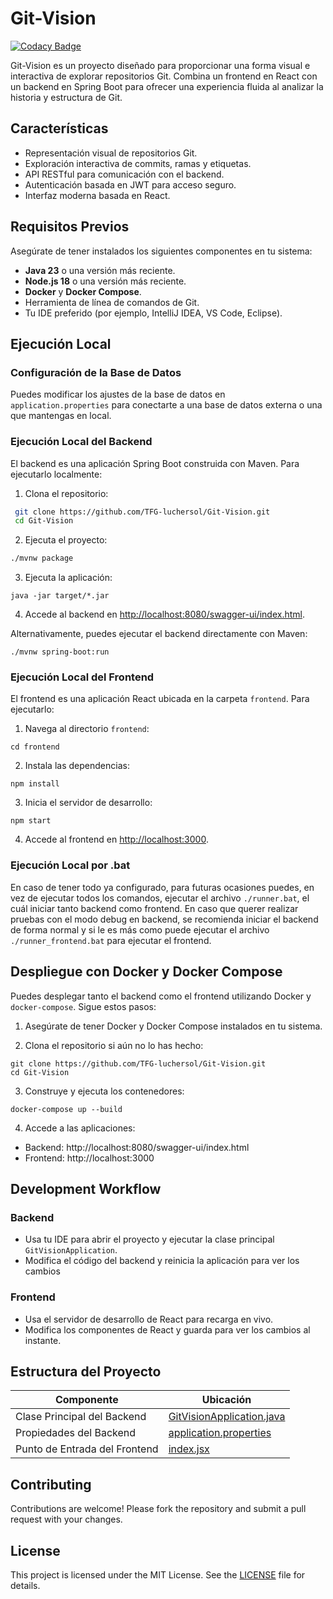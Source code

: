 # Git-Vision
[![Codacy Badge](https://app.codacy.com/project/badge/Grade/0686fb60bd574220ab20c0631ae47871)](https://app.codacy.com/gh/TFG-luchersol/Git-Vision/dashboard?utm_source=gh&utm_medium=referral&utm_content=&utm_campaign=Badge_grade)

Git-Vision es un proyecto diseñado para proporcionar una forma visual e interactiva de explorar repositorios Git. Combina un frontend en React con un backend en Spring Boot para ofrecer una experiencia fluida al analizar la historia y estructura de Git.

## Características

- Representación visual de repositorios Git.
- Exploración interactiva de commits, ramas y etiquetas.
- API RESTful para comunicación con el backend.
- Autenticación basada en JWT para acceso seguro.
- Interfaz moderna basada en React.

## Requisitos Previos

Asegúrate de tener instalados los siguientes componentes en tu sistema:

- **Java 23** o una versión más reciente.
- **Node.js 18** o una versión más reciente.
- **Docker** y **Docker Compose**.
- Herramienta de línea de comandos de Git.
- Tu IDE preferido (por ejemplo, IntelliJ IDEA, VS Code, Eclipse).

## Ejecución Local

### Configuración de la Base de Datos

Puedes modificar los ajustes de la base de datos en `application.properties` para conectarte a una base de datos externa o una que mantengas en local.

### Ejecución Local del Backend

El backend es una aplicación Spring Boot construida con Maven. Para ejecutarlo localmente:

1. Clona el repositorio:
  ```bash
   git clone https://github.com/TFG-luchersol/Git-Vision.git
   cd Git-Vision
  ```

2. Ejecuta el proyecto:
  ```bash
  ./mvnw package
  ```

3. Ejecuta la aplicación:
  ```
  java -jar target/*.jar
  ```

4. Accede al backend en [http://localhost:8080/swagger-ui/index.html](http://localhost:8080/swagger-ui/index.html).

Alternativamente, puedes ejecutar el backend directamente con Maven:
```
./mvnw spring-boot:run
```

### Ejecución Local del Frontend

El frontend es una aplicación React ubicada en la carpeta `frontend`. Para ejecutarlo:

1. Navega al directorio `frontend`:
  ```
  cd frontend
  ```

2. Instala las dependencias:
  ```
  npm install
  ```

3. Inicia el servidor de desarrollo:
  ```
  npm start
  ```

4. Accede al frontend en [http://localhost:3000](http://localhost:3000).

### Ejecución Local por .bat

En caso de tener todo ya configurado, para futuras ocasiones puedes, en vez de ejecutar todos los comandos, ejecutar el archivo `./runner.bat`, el cuál iniciar tanto backend como frontend. En caso que querer realizar pruebas con el modo debug en backend, se recomienda iniciar el backend de forma normal y si le es más como puede ejecutar el archivo `./runner_frontend.bat` para ejecutar el frontend.

## Despliegue con Docker y Docker Compose

Puedes desplegar tanto el backend como el frontend utilizando Docker y `docker-compose`. Sigue estos pasos:

1. Asegúrate de tener Docker y Docker Compose instalados en tu sistema.

2. Clona el repositorio si aún no lo has hecho:
  ```
  git clone https://github.com/TFG-luchersol/Git-Vision.git
  cd Git-Vision
  ```

3. Construye y ejecuta los contenedores:
  ```
  docker-compose up --build
  ```

4. Accede a las aplicaciones:
  - Backend: http://localhost:8080/swagger-ui/index.html
  - Frontend: http://localhost:3000

## Development Workflow

### Backend

- Usa tu IDE para abrir el proyecto y ejecutar la clase principal `GitVisionApplication`.
- Modifica el código del backend y reinicia la aplicación para ver los cambios
### Frontend

- Usa el servidor de desarrollo de React para recarga en vivo.
- Modifica los componentes de React y guarda para ver los cambios al instante.

## Estructura del Proyecto

| Componente          | Ubicación                                                               |
|---------------------|-------------------------------------------------------------------------|
| Clase Principal del Backend  | [GitVisionApplication.java](https://github.com/TFG-luchersol/Git-Vision/blob/main/src/main/java/com/example/gitvision/GitVisionApplication.java) |
| Propiedades del Backend  | [application.properties](https://github.com/TFG-luchersol/Git-Vision/blob/main/src/main/resources/application.properties) |
| Punto de Entrada del Frontend| [index.jsx](https://github.com/TFG-luchersol/Git-Vision/blob/main/frontend/src/index.jsx) |

## Contributing

Contributions are welcome! Please fork the repository and submit a pull request with your changes.

## License

This project is licensed under the MIT License. See the [LICENSE](https://github.com/TFG-luchersol/Git-Vision/blob/main/LICENSE) file for details.
